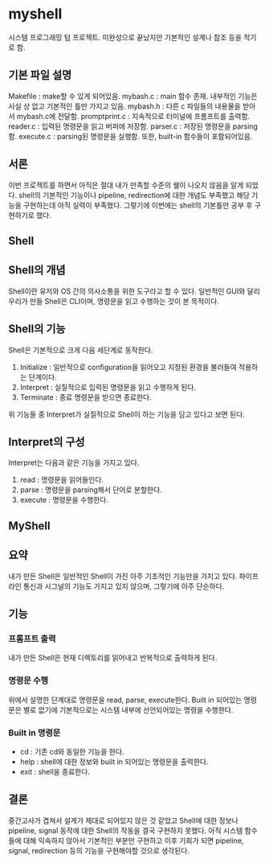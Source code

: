 myshell
========
시스템 프로그래밍 텀 프로젝트. 미완성으로 끝났지만 기본적인 설계나 참조 등을 적기로 함.

기본 파일 설명
--------------
Makefile : make할 수 있게 되어있음.
mybash.c : main 함수 존재. 내부적인 기능은 사실 상 없고 기본적인 틀만 가지고 있음.
mybash.h : 다른 c 파일들의 내용물을 받아서 mybash.c에 전달함.
promptprint.c : 지속적으로 터미널에 프롬프트를 출력함.
reader.c : 입력된 명령문을 읽고 버퍼에 저장함.
parser.c : 저장된 명령문을 parsing 함.
execute.c : parsing된 명령문을 실행함. 또한, built-in 함수들이 포함되어있음.

서론
-----------
이번 프로젝트를 하면서 아직은 절대 내가 만족할 수준의 쉘이 나오지 않음을 알게 되었다. shell의 기본적인 기능이나 pipeline, redirection에 대한 개념도 부족했고 해당 기능을 구현하는데 아직 실력이 부족했다. 그렇기에 이번에는 shell의 기본틀만 공부 후 구현하기로 했다.

Shell
-----------

## Shell의 개념
Shell이란 유저와 OS 간의 의사소통을 위한 도구라고 할 수 있다. 일반적인 GUI와 달리 우리가 만들 Shell은 CLI이며, 명령문을 읽고 수행하는 것이 본 목적이다.

## Shell의 기능
Shell은 기본적으로 크게 다음 세단계로 동작한다.

1. Initialize : 일반적으로 configuration을 읽어오고 지정된 환경을 불러들여 적용하는 단계이다.
2. Interpret : 실질적으로 입력된 명령문을 읽고 수행하게 된다.
3. Terminate : 종료 명령문을 받으면 종료한다.

위 기능들 중 Interpret가 실질적으로 Shell이 하는 기능을 담고 있다고 보면 된다.

## Interpret의 구성
Interpret는 다음과 같은 기능을 가지고 있다.

1. read : 명령문을 읽어들인다.
2. parse : 명령문을 parsing해서 단어로 분할한다.
3. execute : 명령문을 수행한다.

MyShell
---------
## 요약
내가 만든 Shell은 일반적인 Shell이 가진 아주 기초적인 기능만을 가지고 있다. 파이프라인 통신과 시그널의 기능도 가지고 있지 않으며, 그렇기에 아주 단순하다.

## 기능
### 프롬프트 출력
내가 만든 Shell은 현재 디렉토리를 읽어내고 반복적으로 출력하게 된다.

### 명령문 수행
위에서 설명한 단계대로 명령문을 read, parse, execute한다. Built in 되어있는 명령문은 별로 없기에 기본적으로는 시스템 내부에 선언되어있는 명령을 수행한다.

### Built in 명령문
* cd : 기존 cd와 동일한 기능을 한다.
* help : shell에 대한 정보와 built in 되어있는 명령문을 출력한다.
* exit : shell을 종료한다.


결론
--------
중간고사가 겹쳐서 설계가 제대로 되어있지 않은 것 같았고 Shell에 대한 정보나 pipeline, signal 동작에 대한 Shell의 작동을 결국 구현하지 못했다.
아직 시스템 함수들에 대해 익숙하지 않아서 기본적인 부분만 구현하고 이후 기회가 되면 pipeline, signal, redirection 등의 기능을 구현해야할 것으로 생각된다.
